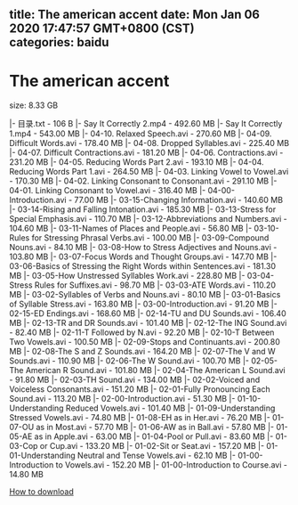 
title: The american accent
date: Mon Jan 06 2020 17:47:57 GMT+0800 (CST)    
categories: baidu
---

# The american accent
size: 8.33 GB
 
 
|- 目录.txt - 106 B
|- Say It Correctly 2.mp4 - 492.60 MB
|- Say It Correctly 1.mp4 - 543.00 MB
|- 04-10. Relaxed Speech.avi - 270.60 MB
|- 04-09. Difficult Words.avi - 178.40 MB
|- 04-08. Dropped Syllables.avi - 225.40 MB
|- 04-07. Difficult Contractions.avi - 181.20 MB
|- 04-06. Contractions.avi - 231.20 MB
|- 04-05. Reducing Words Part 2.avi - 193.10 MB
|- 04-04. Reducing Words Part 1.avi - 264.50 MB
|- 04-03. Linking Vowel to Vowel.avi - 170.30 MB
|- 04-02. Linking Consonant to Consonant.avi - 291.10 MB
|- 04-01. Linking Consonant to Vowel.avi - 316.40 MB
|- 04-00-Introduction.avi - 77.00 MB
|- 03-15-Changing Information.avi - 140.60 MB
|- 03-14-Rising and Falling Intonation.avi - 185.30 MB
|- 03-13-Stress for Special Emphasis.avi - 110.70 MB
|- 03-12-Abbreviations and Numbers.avi - 104.60 MB
|- 03-11-Names of Places and People.avi - 56.80 MB
|- 03-10-Rules for Stressing Phrasal Verbs.avi - 100.00 MB
|- 03-09-Compound Nouns.avi - 84.10 MB
|- 03-08-How to Stress Adjectives and Nouns.avi - 103.80 MB
|- 03-07-Focus Words and Thought Groups.avi - 147.70 MB
|- 03-06-Basics of Stressing the Right Words within Sentences.avi - 181.30 MB
|- 03-05-How Unstressed Syllables Work.avi - 228.80 MB
|- 03-04-Stress Rules for Suffixes.avi - 98.70 MB
|- 03-03-ATE Words.avi - 110.20 MB
|- 03-02-Syllables of Verbs and Nouns.avi - 80.10 MB
|- 03-01-Basics of Syllable Stress.avi - 163.80 MB
|- 03-00-Introduction.avi - 91.20 MB
|- 02-15-ED Endings.avi - 168.60 MB
|- 02-14-TU and DU Sounds.avi - 106.40 MB
|- 02-13-TR and DR Sounds.avi - 101.40 MB
|- 02-12-The ING Sound.avi - 82.40 MB
|- 02-11-T Followed by N.avi - 92.20 MB
|- 02-10-T Between Two Vowels.avi - 100.50 MB
|- 02-09-Stops and Continuants.avi - 200.80 MB
|- 02-08-The S and Z Sounds.avi - 164.20 MB
|- 02-07-The V and W Sounds.avi - 110.90 MB
|- 02-06-The W Sound.avi - 100.70 MB
|- 02-05-The American R Sound.avi - 101.80 MB
|- 02-04-The American L Sound.avi - 91.80 MB
|- 02-03-TH Sound.avi - 134.00 MB
|- 02-02-Voiced and Voiceless Consonants.avi - 151.20 MB
|- 02-01-Fully Pronouncing Each Sound.avi - 113.20 MB
|- 02-00-Introduction.avi - 51.30 MB
|- 01-10-Understanding Reduced Vowels.avi - 101.40 MB
|- 01-09-Understanding Stressed Vowels.avi - 74.80 MB
|- 01-08-EH as in Her.avi - 76.20 MB
|- 01-07-OU as in Most.avi - 57.70 MB
|- 01-06-AW as in Ball.avi - 57.80 MB
|- 01-05-AE as in Apple.avi - 63.00 MB
|- 01-04-Pool or Pull.avi - 83.60 MB
|- 01-03-Cop or Cup.avi - 133.20 MB
|- 01-02-Sit or Seat.avi - 157.20 MB
|- 01-01-Understanding Neutral and Tense  Vowels.avi - 62.10 MB
|- 01-00-Introduction to Vowels.avi - 152.20 MB
|- 01-00-Introduction to Course.avi - 14.80 MB

[How to download](https://bpcam.bemobtrk.com/go/2ceec3aa-1ca2-46d6-b9ff-aaa5c184517c?jno=2179)